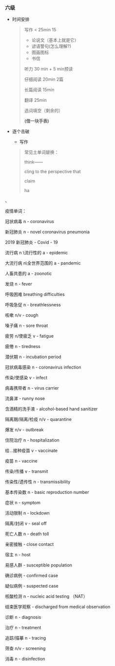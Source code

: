### 六级

- 时间安排

  > 写作 < 25min 15
  >
  > - 论说文（基本上就是它）
  > - 谚语警句(怎么理解?)
  > - 图画图标
  > - 书信
  >
  > 听力 30 min + 5 min预读
  >
  > 仔细阅读 20min 2篇
  >
  > 长篇阅读 15min 
  >
  > 翻译 25min
  >
  > 选词填空（剩余的）
  >
  > **(借一块手表)**

- 逐个击破

  - 写作

  > 常见土单词替换：
  >
  > think——
  >
  > cling to the perspective that
  >
  > claim
  >
  > ha



、







疫情单词：

冠状病毒 n - coronavirus

新冠肺炎 n - novel coronavirus pneumonia

2019 新冠肺炎 - Covid - 19

流行病 n \流行性的 a - epidemic

大流行病 n\全世界范围的 a - pandemic

人畜共患的 a - zoonotic 

发烧 n - fever

呼吸困难 breathing difficulties

呼吸急促 n - breathlessness

咳嗽 n/v - cough

嗓子痛 n - sore throat

疲劳 n/使疲乏 v - fatigue

疲倦 n - tiredness 

潜伏期 n - incubation period

冠状病毒感染 n - coronavirus infection

传染/使感染 v - infect

病毒携带者 n - virus carrier

流鼻涕 - runny nose

含酒精的洗手液 - alcohol-based hand sanitizer

隔离期/隔离/检疫 n/v - quarantine

爆发 n/v - outbreak

住院治疗 n - hospitalization

给…接种疫苗 v - vaccinate

疫苗 n - vaccine

传染/传播 v - transmit

传染性/遗传性 n - transmissibility

基本传染数 n - basic reproduction number

症状 n - symptom

活动限制 n - lockdown

隔离/封闭 v - seal off

死亡人数 n - death toll

亲密接触 - close contact

宿主 n - host

易感人群 - susceptible population

确诊病例 - confirmed case

疑似病例 - suspected case

核酸检测 n - nucleic acid testing （NAT）

结束医学观察 - discharged from medical observation

诊断 n - diagnosis 

治疗 n - treatment

追踪/描摹 n - tracing

筛查 n/v - screening

消毒 n - disinfection



